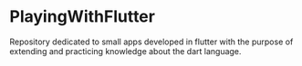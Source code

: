 # PlayingWithFlutter
Repository dedicated to small apps developed in flutter with the purpose of extending and practicing knowledge about the dart language.
